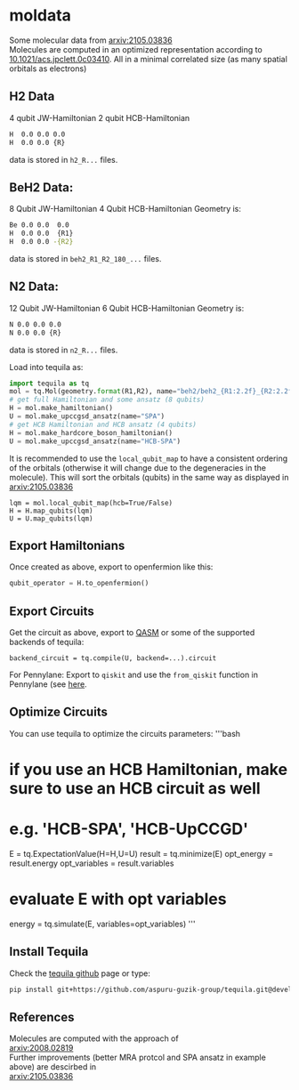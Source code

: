 # moldata
Some molecular data from [arxiv:2105.03836](https://arxiv.org/abs/2105.03836)   
Molecules are computed in an optimized representation according to [10.1021/acs.jpclett.0c03410](https://doi.org/10.1021/acs.jpclett.0c03410). 
All in a minimal correlated size (as many spatial orbitals as electrons)

## H2 Data
4 qubit JW-Hamiltonian
2 qubit HCB-Hamiltonian
```bash
H  0.0 0.0 0.0
H  0.0 0.0 {R}
```
data is stored in `h2_R...` files.
## BeH2 Data:
8 Qubit JW-Hamiltonian
4 Qubit HCB-Hamiltonian
Geometry is:
```bash
Be 0.0 0.0  0.0
H  0.0 0.0  {R1}
H  0.0 0.0 -{R2}
``` 
data is stored in `beh2_R1_R2_180_...` files.
## N2 Data:
12 Qubit JW-Hamiltonian
6 Qubit HCB-Hamiltonian
Geometry is:
```bash
N 0.0 0.0 0.0
N 0.0 0.0 {R}
```
data is stored in `n2_R...` files.

Load into tequila as:
```python
import tequila as tq
mol = tq.Mol(geometry.format(R1,R2), name="beh2/beh2_{R1:2.2f}_{R2:2.2f}/beh2_{R1:2.2f}_{R2:2.2f}".format(R1,R2), n_pno=None)
# get full Hamiltonian and some ansatz (8 qubits)
H = mol.make_hamiltonian()
U = mol.make_upccgsd_ansatz(name="SPA")
# get HCB Hamiltonian and HCB ansatz (4 qubits)
H = mol.make_hardcore_boson_hamiltonian()
U = mol.make_upccgsd_ansatz(name="HCB-SPA")
```
It is recommended to use the `local_qubit_map` to have a consistent ordering of the orbitals (otherwise it will change due to the degeneracies in the molecule). This will sort the orbitals (qubits) in the same way as displayed in [arxiv:2105.03836](https://arxiv.org/abs/2105.03836)
```
lqm = mol.local_qubit_map(hcb=True/False)
H = H.map_qubits(lqm)
U = U.map_qubits(lqm)
```

## Export Hamiltonians
Once created as above, export to openfermion like this:  
```python
qubit_operator = H.to_openfermion()
```

## Export Circuits
Get the circuit as above, export to [QASM](https://github.com/aspuru-guzik-group/tequila-tutorials/blob/main/OpenQASMConversions.ipynb) or some of the supported backends of tequila:  
```
backend_circuit = tq.compile(U, backend=...).circuit
```
For Pennylane: Export to `qiskit` and use the `from_qiskit` function in Pennylane (see [here](https://pennylane.readthedocs.io/en/stable/introduction/circuits.html). 

## Optimize Circuits
You can use tequila to optimize the circuits parameters:
'''bash
# if you use an HCB Hamiltonian, make sure to use an HCB circuit as well
# e.g. 'HCB-SPA', 'HCB-UpCCGD'
E = tq.ExpectationValue(H=H,U=U)
result = tq.minimize(E)
opt_energy = result.energy
opt_variables = result.variables

# evaluate E with opt variables
energy = tq.simulate(E, variables=opt_variables)
'''

## Install Tequila
Check the [tequila github](https://github.com/aspuru-guzik-group/tequila) page or type:
```bash
pip install git+https://github.com/aspuru-guzik-group/tequila.git@devel
```

## References
Molecules are computed with the approach of  
[arxiv:2008.02819](https://arxiv.org/abs/2008.02819)  
Further improvements (better MRA protcol and SPA ansatz in example above) are descirbed in  
[arxiv:2105.03836](https://arxiv.org/abs/2105.03836)

